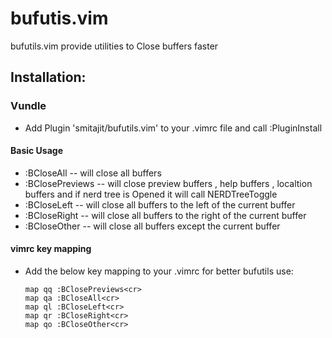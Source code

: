 # bufutis.vim
bufutils.vim provide utilities to Close buffers faster


## Installation:

### Vundle
* Add Plugin 'smitajit/bufutils.vim' to your .vimrc file and call :PluginInstall
 
#### Basic Usage
* :BCloseAll -- will close all buffers
* :BClosePreviews -- will close preview buffers , help buffers , localtion buffers and if nerd tree is Opened it will call NERDTreeToggle
* :BCloseLeft -- will close all buffers to the left of the current buffer
* :BCloseRight -- will close all buffers to the right of the current buffer
* :BCloseOther -- will close all buffers except the current buffer

#### vimrc key mapping
* Add the below key mapping to your .vimrc for better bufutils use:
	```vim
	map qq :BClosePreviews<cr>
	map qa :BCloseAll<cr>
	map ql :BCloseLeft<cr>
	map qr :BCloseRight<cr>
	map qo :BCloseOther<cr>
	```
